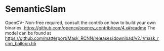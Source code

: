 # SemanticSlam
OpenCV- Non-free required, consult the contrib on how to build your own binaries. https://github.com/opencv/opencv_contrib/tree/4.x#readme 
The model can be found at https://github.com/matterport/Mask_RCNN/releases/download/v2.1/mask_rcnn_balloon.h5
